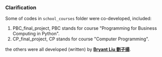 ### Clarification
Some of codes in ```school_courses``` folder were co-developed, included:
1. PBC_final_project, PBC stands for course "Programming for Business Computing in Python".
2. CP_final_project, CP stands for course "Computer Programming".

the others were all developed (written) by [**Bryant Liu 劉子揚**](https://github.com/Bryant-Liu-TzuYang).
